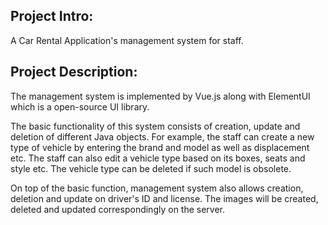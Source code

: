 ## Project Intro:
A Car Rental Application's management system for staff. 

## Project Description:
The management system is implemented by Vue.js along with ElementUI which is a open-source UI library.

The basic functionality of this system consists of creation, update and deletion of different Java objects.
For example, the staff can create a new type of vehicle by entering the brand and model as well as displacement etc.
The staff can also edit a vehicle type based on its boxes, seats and style etc. 
The vehicle type can be deleted if such model is obsolete.

On top of the basic function, management system also allows creation, deletion and update on driver's
ID and license. The images will be created, deleted and updated correspondingly on the server.

